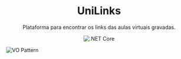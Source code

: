 <center>
 
<h1>UniLinks</h1>

Plataforma para encontrar os links das aulas virtuais gravadas.


![.NET Core](https://github.com/Speckoz/UniLinks/workflows/.NET%20Core/badge.svg)


</center>


![VO Pattern](https://media.discordapp.net/attachments/553858177331101696/704487933100556288/unknown.png?width=887&height=499)
